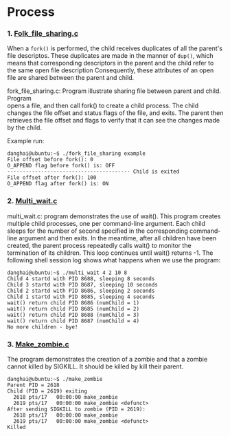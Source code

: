 # Process

### 1. [Folk_file_sharing.c](https://github.com/danghai/C-projects-and-Data-Structure/blob/master/linux_programming_interface/process/fork_file_sharing.c)

When a `fork()` is performed, the child receives duplicates of all the parent's file
descriptos. These duplicates are made in the manner of `dup()`, which means that
corresponding descriptors in the parent and the child refer to the same open file description
Consequently, these attributes of an open file are shared between the parent and child.

fork_file_sharing.c: Program illustrate sharing file between parent and child. Program  
opens a file, and then call fork() to create a child process. The child changes
the file offset and status flags of the file, and exits. The parent then retrieves
the file offset and flags to verify that it can see the changes made by the child.

Example run:

```
danghai@ubuntu:~$ ./fork_file_sharing example
File offset before fork(): 0
O_APPEND flag before fork() is: OFF
---------------------------------------- Child is exited
File offset after fork(): 100
O_APPEND flag after fork() is: ON
```

### 2. [Multi_wait.c](https://github.com/danghai/C-projects-and-Data-Structure/blob/master/linux_programming_interface/process/multi_wait.c)

multi_wait.c: program demonstrates the use of wait(). This program
creates multiple child processes, one per command-line argument.
Each child sleeps for the number of second specified in the
corresponding command-line argument and then exits. In the meantime,
after all children have been created, the parent process repeatedly calls
wait() to monitor the termination of its children. This loop continues until
wait() returns -1. The following shell session log shows what happens when
we use the program:

```
danghai@ubuntu:~$ ./multi_wait 4 2 10 8
Child 4 startd with PID 8688, sleeping 8 seconds
Child 3 startd with PID 8687, sleeping 10 seconds
Child 2 startd with PID 8686, sleeping 2 seconds
Child 1 startd with PID 8685, sleeping 4 seconds
wait() return child PID 8686 (numChild = 1)
wait() return child PID 8685 (numChild = 2)
wait() return child PID 8688 (numChild = 3)
wait() return child PID 8687 (numChild = 4)
No more children - bye!
```

### 3. [Make_zombie.c](https://github.com/danghai/C-projects-and-Data-Structure/blob/master/linux_programming_interface/process/make_zombie.c)

The program demonstrates the creation of a zombie
and that a zombie cannot killed by SIGKILL. It should be killed by
kill their parent.

```
danghai@ubuntu:~$ ./make_zombie
Parent PID = 2618
Child (PID = 2619) exiting
  2618 pts/17   00:00:00 make_zombie
  2619 pts/17   00:00:00 make_zombie <defunct>
After sending SIGKILL to zombie (PID = 2619):
  2618 pts/17   00:00:00 make_zombie
  2619 pts/17   00:00:00 make_zombie <defunct>
Killed
```

